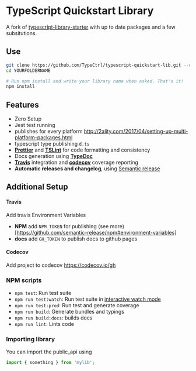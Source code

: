 # TypeScript Quickstart Library

A fork of [typescript-library-starter](https://github.com/alexjoverm/typescript-library-starter) with up to date packages and a few subsitutions.

## Use

```sh
git clone https://github.com/TypeCtrl/typescript-quickstart-lib.git --depth=1 YOURFOLDERNAME
cd YOURFOLDERNAME

# Run npm install and write your library name when asked. That's it!
npm install
```

## Features

- Zero Setup
- Jest test running
- publishes for every platform http://2ality.com/2017/04/setting-up-multi-platform-packages.html
- typescript type publishing `d.ts`
- **[Prettier](https://github.com/prettier/prettier)** and **[TSLint](https://palantir.github.io/tslint/)** for code formatting and consistency
- Docs generation using **[TypeDoc](http://typedoc.org/)**
- **[Travis](https://travis-ci.org)** integration and **[codecov](https://codecov.io)** coverage reporting
- **Automatic releases and changelog**, using [Semantic release](https://github.com/semantic-release/semantic-release)

## Additional Setup

#### Travis

Add travis Environment Variables

- **NPM** add `NPM_TOKEN` for publishing (see more)[https://github.com/semantic-release/npm#environment-variables]
- **docs** add `GH_TOKEN` to publish docs to github pages

#### Codecov

Add project to codecov https://codecov.io/gh

### NPM scripts

- `npm test`: Run test suite
- `npm run test:watch`: Run test suite in [interactive watch mode](http://facebook.github.io/jest/docs/cli.html#watch)
- `npm run test:prod`: Run test and generate coverage
- `npm run build`: Generate bundles and typings
- `npm run build:docs`: builds docs
- `npm run lint`: Lints code

### Importing library

You can import the public_api using

```ts
import { something } from 'mylib';
```
